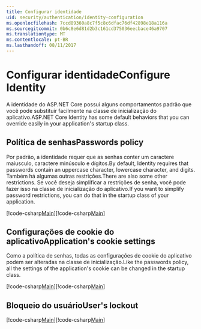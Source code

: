 ```yaml
---
title: Configurar identidade
uid: security/authentication/identity-configuration
ms.openlocfilehash: 7ccd89360a8c7f5c8c6dfac76df42898e18a116a
ms.sourcegitcommit: 0b6c8e6d81d2b3c161cd375036eecbace46a9707
ms.translationtype: MT
ms.contentlocale: pt-BR
ms.lasthandoff: 08/11/2017
---
```

# <a name="configure-identity"></a><span data-ttu-id="9bc4b-102">Configurar identidade</span><span class="sxs-lookup"><span data-stu-id="9bc4b-102">Configure Identity</span></span>

<span data-ttu-id="9bc4b-103">A identidade do ASP.NET Core possui alguns comportamentos padrão que você pode substituir facilmente na classe de inicialização do aplicativo.</span><span class="sxs-lookup"><span data-stu-id="9bc4b-103">ASP.NET Core Identity has some default behaviors that you can override easily in your application's startup class.</span></span>

## <a name="passwords-policy"></a><span data-ttu-id="9bc4b-104">Política de senhas</span><span class="sxs-lookup"><span data-stu-id="9bc4b-104">Passwords policy</span></span>

<span data-ttu-id="9bc4b-105">Por padrão, a identidade requer que as senhas conter um caractere maiusculo, caractere minúsculo e dígitos.</span><span class="sxs-lookup"><span data-stu-id="9bc4b-105">By default, Identity requires that passwords contain an uppercase character, lowercase character, and digits.</span></span> <span data-ttu-id="9bc4b-106">Também há algumas outras restrições.</span><span class="sxs-lookup"><span data-stu-id="9bc4b-106">There are also some other restrictions.</span></span> <span data-ttu-id="9bc4b-107">Se você deseja simplificar a restrições de senha, você pode fazer isso na classe de inicialização do aplicativo.</span><span class="sxs-lookup"><span data-stu-id="9bc4b-107">If you want to simplify password restrictions, you can do that in the startup class of your application.</span></span>

<span data-ttu-id="9bc4b-108">[!code-csharp[Main](identity/sample/src/ASPET-IdentityDemo-PrimaryKeysConfig/Startup.cs?highlight=2&range=60-65)]</span><span class="sxs-lookup"><span data-stu-id="9bc4b-108">[!code-csharp[Main](identity/sample/src/ASPET-IdentityDemo-PrimaryKeysConfig/Startup.cs?highlight=2&range=60-65)]</span></span>

## <a name="applications-cookie-settings"></a><span data-ttu-id="9bc4b-109">Configurações de cookie do aplicativo</span><span class="sxs-lookup"><span data-stu-id="9bc4b-109">Application's cookie settings</span></span>

<span data-ttu-id="9bc4b-110">Como a política de senhas, todas as configurações de cookie do aplicativo podem ser alteradas na classe de inicialização.</span><span class="sxs-lookup"><span data-stu-id="9bc4b-110">Like the passwords policy, all the settings of the application's cookie can be changed in the startup class.</span></span>

<span data-ttu-id="9bc4b-111">[!code-csharp[Main](identity/sample/src/ASPET-IdentityDemo-PrimaryKeysConfig/Startup.cs?highlight=2&range=72-80)]</span><span class="sxs-lookup"><span data-stu-id="9bc4b-111">[!code-csharp[Main](identity/sample/src/ASPET-IdentityDemo-PrimaryKeysConfig/Startup.cs?highlight=2&range=72-80)]</span></span>

## <a name="users-lockout"></a><span data-ttu-id="9bc4b-112">Bloqueio do usuário</span><span class="sxs-lookup"><span data-stu-id="9bc4b-112">User's lockout</span></span>

<span data-ttu-id="9bc4b-113">[!code-csharp[Main](identity/sample/src/ASPET-IdentityDemo-PrimaryKeysConfig/Startup.cs?highlight=2&range=67-70)]</span><span class="sxs-lookup"><span data-stu-id="9bc4b-113">[!code-csharp[Main](identity/sample/src/ASPET-IdentityDemo-PrimaryKeysConfig/Startup.cs?highlight=2&range=67-70)]</span></span>
